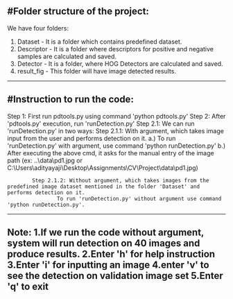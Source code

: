 #Folder structure of the project:
--------------------------------------------------------------------------------------------------------------------------
We have four folders:
1. Dataset - It is a folder which contains predefined dataset.
2. Descriptor - It is a folder where descriptors for positive and negative samples are calculated and saved.
3. Detector - It is a folder, where HOG Detectors are calculated and saved.
4. result_fig - This folder will have image detected results.

----------------------------------------------------------------------------------------------------------------------------
#Instruction to run the code:
---------------------------------------------------------------------------------------------------------------------------
Step 1: First run pdtools.py using command 'python pdtools.py'
Step 2: After 'pdtools.py' execution, run 'runDetection.py'
Step 2.1: We can run 'runDetection.py' in two ways:
			Step 2.1.1: With argument, which takes image input from the user and performs detection on it.
					a.) To run 'runDetection.py' with argument, use command 'python runDetection.py'
					b.) After executing the above cmd, it asks for the manual entry of the image path (ex: ..\data\pd1.jpg or C:\Users\adityayaji\Desktop\Assignments\CV\Project\data\pd1.jpg)
					    
			Step 2.1.2: Without argument, which takes images from the predefined image dataset mentioned in the folder 'Dataset' and performs detection on it.
					To run 'runDetection.py' without argument use command 'python runDetection.py'.

-------------------------------------------------------------------------------------------------------------------------------
Note:
1.If we run the code without argument, system will run detection on 40 images and produce results.
2.Enter 'h' for help instruction
3.Enter 'i' for inputting an image 
4.enter 'v' to see the detection on validation image set
5.Enter 'q' to exit
--------------------------------------------------------------------------------------------------------------------------------

